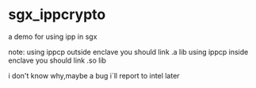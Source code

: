 # sgx_ippcrypto
a demo for using ipp in sgx

note:
using ippcp outside enclave you should link .a lib
using ippcp inside enclave you should link .so lib

i don't know why,maybe a bug
i`ll report to intel later
